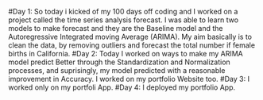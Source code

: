 #Day 1: So today i kicked of my 100 days off coding and I worked on a project called the time series analysis forecast. I was able to learn two models to make forecast and they are the Baseline model and the Autoregressive Integrated moving Average (ARIMA). My aim basically is to clean the data, by removing outliers and forecast the total number if female births in California. 
#Day 2: Today I worked on ways to make my ARIMA model predict Better through the Standardization and Normalization processes, and suprisingly, my model predicted with a reasonable improvement in Accuracy. I worked on my portfolio Website too.
#Day 3: I worked only on my portfoli App.
#Day 4: I deployed my portfolio App.
